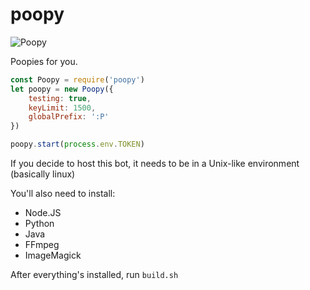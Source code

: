 # poopy
![Poopy](https://cdn.discordapp.com/attachments/760223418968047629/950177194158719066/0ab4fb95d50f0c0bf1751b6c7103f4ac.png)

Poopies for you.

```javascript
const Poopy = require('poopy')
let poopy = new Poopy({
    testing: true,
    keyLimit: 1500,
    globalPrefix: ':P'
})

poopy.start(process.env.TOKEN)
```

If you decide to host this bot, it needs to be in a Unix-like environment (basically linux)

You'll also need to install:
  - Node.JS
  - Python
  - Java
  - FFmpeg
  - ImageMagick

After everything's installed, run `build.sh`